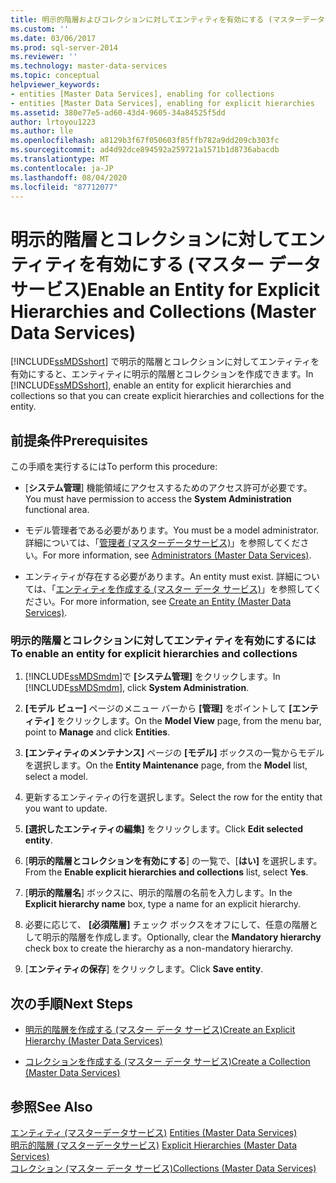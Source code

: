 ```yaml
---
title: 明示的階層およびコレクションに対してエンティティを有効にする (マスターデータサービス) |Microsoft Docs
ms.custom: ''
ms.date: 03/06/2017
ms.prod: sql-server-2014
ms.reviewer: ''
ms.technology: master-data-services
ms.topic: conceptual
helpviewer_keywords:
- entities [Master Data Services], enabling for collections
- entities [Master Data Services], enabling for explicit hierarchies
ms.assetid: 380e77e5-ad60-43d4-9605-34a84525f5dd
author: lrtoyou1223
ms.author: lle
ms.openlocfilehash: a8129b3f67f050603f85ffb782a9dd209cb303fc
ms.sourcegitcommit: ad4d92dce894592a259721a1571b1d8736abacdb
ms.translationtype: MT
ms.contentlocale: ja-JP
ms.lasthandoff: 08/04/2020
ms.locfileid: "87712077"
---
```

# <a name="enable-an-entity-for-explicit-hierarchies-and-collections-master-data-services"></a><span data-ttu-id="57805-102">明示的階層とコレクションに対してエンティティを有効にする (マスター データ サービス)</span><span class="sxs-lookup"><span data-stu-id="57805-102">Enable an Entity for Explicit Hierarchies and Collections (Master Data Services)</span></span>
  <span data-ttu-id="57805-103">[!INCLUDE[ssMDSshort](../includes/ssmdsshort-md.md)] で明示的階層とコレクションに対してエンティティを有効にすると、エンティティに明示的階層とコレクションを作成できます。</span><span class="sxs-lookup"><span data-stu-id="57805-103">In [!INCLUDE[ssMDSshort](../includes/ssmdsshort-md.md)], enable an entity for explicit hierarchies and collections so that you can create explicit hierarchies and collections for the entity.</span></span>  
  
## <a name="prerequisites"></a><span data-ttu-id="57805-104">前提条件</span><span class="sxs-lookup"><span data-stu-id="57805-104">Prerequisites</span></span>  
 <span data-ttu-id="57805-105">この手順を実行するには</span><span class="sxs-lookup"><span data-stu-id="57805-105">To perform this procedure:</span></span>  
  
-   <span data-ttu-id="57805-106">[**システム管理**] 機能領域にアクセスするためのアクセス許可が必要です。</span><span class="sxs-lookup"><span data-stu-id="57805-106">You must have permission to access the **System Administration** functional area.</span></span>  
  
-   <span data-ttu-id="57805-107">モデル管理者である必要があります。</span><span class="sxs-lookup"><span data-stu-id="57805-107">You must be a model administrator.</span></span> <span data-ttu-id="57805-108">詳細については、「[管理者 &#40;マスターデータサービス&#41;](administrators-master-data-services.md)」を参照してください。</span><span class="sxs-lookup"><span data-stu-id="57805-108">For more information, see [Administrators &#40;Master Data Services&#41;](administrators-master-data-services.md).</span></span>  
  
-   <span data-ttu-id="57805-109">エンティティが存在する必要があります。</span><span class="sxs-lookup"><span data-stu-id="57805-109">An entity must exist.</span></span> <span data-ttu-id="57805-110">詳細については、「[エンティティを作成する (マスター データ サービス)](../../2014/master-data-services/create-an-entity-master-data-services.md)」を参照してください。</span><span class="sxs-lookup"><span data-stu-id="57805-110">For more information, see [Create an Entity &#40;Master Data Services&#41;](../../2014/master-data-services/create-an-entity-master-data-services.md).</span></span>  
  
### <a name="to-enable-an-entity-for-explicit-hierarchies-and-collections"></a><span data-ttu-id="57805-111">明示的階層とコレクションに対してエンティティを有効にするには</span><span class="sxs-lookup"><span data-stu-id="57805-111">To enable an entity for explicit hierarchies and collections</span></span>  
  
1.  <span data-ttu-id="57805-112">[!INCLUDE[ssMDSmdm](../includes/ssmdsmdm-md.md)]で **[システム管理]** をクリックします。</span><span class="sxs-lookup"><span data-stu-id="57805-112">In [!INCLUDE[ssMDSmdm](../includes/ssmdsmdm-md.md)], click **System Administration**.</span></span>  
  
2.  <span data-ttu-id="57805-113">**[モデル ビュー]** ページのメニュー バーから **[管理]** をポイントして **[エンティティ]** をクリックします。</span><span class="sxs-lookup"><span data-stu-id="57805-113">On the **Model View** page, from the menu bar, point to **Manage** and click **Entities**.</span></span>  
  
3.  <span data-ttu-id="57805-114">**[エンティティのメンテナンス]** ページの **[モデル]** ボックスの一覧からモデルを選択します。</span><span class="sxs-lookup"><span data-stu-id="57805-114">On the **Entity Maintenance** page, from the **Model** list, select a model.</span></span>  
  
4.  <span data-ttu-id="57805-115">更新するエンティティの行を選択します。</span><span class="sxs-lookup"><span data-stu-id="57805-115">Select the row for the entity that you want to update.</span></span>  
  
5.  <span data-ttu-id="57805-116">**[選択したエンティティの編集]** をクリックします。</span><span class="sxs-lookup"><span data-stu-id="57805-116">Click **Edit selected entity**.</span></span>  
  
6.  <span data-ttu-id="57805-117">[**明示的階層とコレクションを有効にする**] の一覧で、[**はい]** を選択します。</span><span class="sxs-lookup"><span data-stu-id="57805-117">From the **Enable explicit hierarchies and collections** list, select **Yes**.</span></span>  
  
7.  <span data-ttu-id="57805-118">[**明示的階層名**] ボックスに、明示的階層の名前を入力します。</span><span class="sxs-lookup"><span data-stu-id="57805-118">In the **Explicit hierarchy name** box, type a name for an explicit hierarchy.</span></span>  
  
8.  <span data-ttu-id="57805-119">必要に応じて、 **[必須階層]** チェック ボックスをオフにして、任意の階層として明示的階層を作成します。</span><span class="sxs-lookup"><span data-stu-id="57805-119">Optionally, clear the **Mandatory hierarchy** check box to create the hierarchy as a non-mandatory hierarchy.</span></span>  
  
9. <span data-ttu-id="57805-120">[**エンティティの保存**] をクリックします。</span><span class="sxs-lookup"><span data-stu-id="57805-120">Click **Save entity**.</span></span>  
  
## <a name="next-steps"></a><span data-ttu-id="57805-121">次の手順</span><span class="sxs-lookup"><span data-stu-id="57805-121">Next Steps</span></span>  
  
-   [<span data-ttu-id="57805-122">明示的階層を作成する (マスター データ サービス)</span><span class="sxs-lookup"><span data-stu-id="57805-122">Create an Explicit Hierarchy &#40;Master Data Services&#41;</span></span>](../../2014/master-data-services/create-an-explicit-hierarchy-master-data-services.md)  
  
-   [<span data-ttu-id="57805-123">コレクションを作成する (マスター データ サービス)</span><span class="sxs-lookup"><span data-stu-id="57805-123">Create a Collection &#40;Master Data Services&#41;</span></span>](../../2014/master-data-services/create-a-collection-master-data-services.md)  
  
## <a name="see-also"></a><span data-ttu-id="57805-124">参照</span><span class="sxs-lookup"><span data-stu-id="57805-124">See Also</span></span>  
 <span data-ttu-id="57805-125">[エンティティ &#40;マスターデータサービス&#41;](../../2014/master-data-services/entities-master-data-services.md) </span><span class="sxs-lookup"><span data-stu-id="57805-125">[Entities &#40;Master Data Services&#41;](../../2014/master-data-services/entities-master-data-services.md) </span></span>  
 <span data-ttu-id="57805-126">[明示的階層 &#40;マスターデータサービス&#41;](../../2014/master-data-services/explicit-hierarchies-master-data-services.md) </span><span class="sxs-lookup"><span data-stu-id="57805-126">[Explicit Hierarchies &#40;Master Data Services&#41;](../../2014/master-data-services/explicit-hierarchies-master-data-services.md) </span></span>  
 [<span data-ttu-id="57805-127">コレクション (マスター データ サービス)</span><span class="sxs-lookup"><span data-stu-id="57805-127">Collections &#40;Master Data Services&#41;</span></span>](../../2014/master-data-services/collections-master-data-services.md)  
  
  
